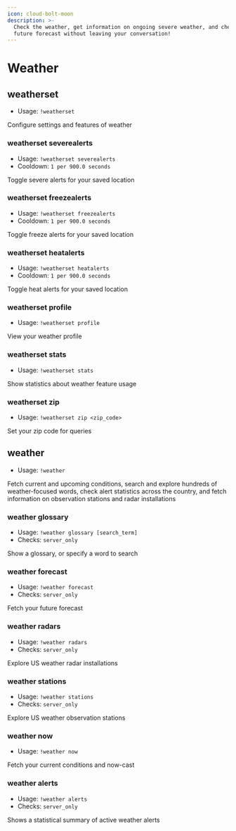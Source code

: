 ```yaml
---
icon: cloud-bolt-moon
description: >-
  Check the weather, get information on ongoing severe weather, and check the
  future forecast without leaving your conversation!
---
```


# Weather

## weatherset

* Usage: `!weatherset`

Configure settings and features of weather

### weatherset severealerts

* Usage: `!weatherset severealerts`
* Cooldown: `1 per 900.0 seconds`

Toggle severe alerts for your saved location

### weatherset freezealerts

* Usage: `!weatherset freezealerts`
* Cooldown: `1 per 900.0 seconds`

Toggle freeze alerts for your saved location

### weatherset heatalerts

* Usage: `!weatherset heatalerts`
* Cooldown: `1 per 900.0 seconds`

Toggle heat alerts for your saved location

### weatherset profile

* Usage: `!weatherset profile`

View your weather profile

### weatherset stats

* Usage: `!weatherset stats`

Show statistics about weather feature usage

### weatherset zip

* Usage: `!weatherset zip <zip_code>`

Set your zip code for queries

## weather

* Usage: `!weather`

Fetch current and upcoming conditions, search and explore hundreds of weather-focused words, check alert statistics across the country, and fetch information on observation stations and radar installations

### weather glossary

* Usage: `!weather glossary [search_term]`
* Checks: `server_only`

Show a glossary, or specify a word to search

### weather forecast

* Usage: `!weather forecast`
* Checks: `server_only`

Fetch your future forecast

### weather radars

* Usage: `!weather radars`
* Checks: `server_only`

Explore US weather radar installations

### weather stations

* Usage: `!weather stations`
* Checks: `server_only`

Explore US weather observation stations

### weather now

* Usage: `!weather now`

Fetch your current conditions and now-cast

### weather alerts

* Usage: `!weather alerts`
* Checks: `server_only`

Shows a statistical summary of active weather alerts
